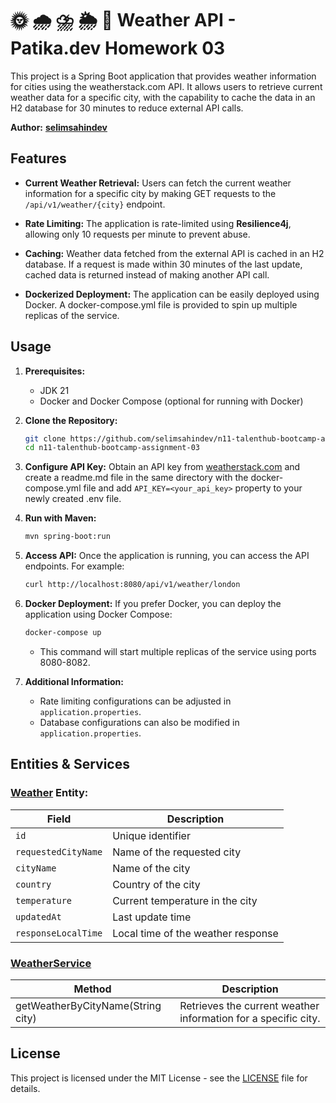 # 🌞 🌧 ⛈️ 🌦️ 🌈 Weather API - Patika.dev Homework 03

This project is a Spring Boot application that provides weather information for cities using the weatherstack.com API. It allows users to retrieve current weather data for a specific city, with the capability to cache the data in an H2 database for 30 minutes to reduce external API calls.

**Author:** [**selimsahindev**](https://github.com/selimsahindev/)

## Features
- **Current Weather Retrieval:** Users can fetch the current weather information for a specific city by making GET requests to the `/api/v1/weather/{city}` endpoint.

- **Rate Limiting:** The application is rate-limited using **Resilience4j**, allowing only 10 requests per minute to prevent abuse.

- **Caching:** Weather data fetched from the external API is cached in an H2 database. If a request is made within 30 minutes of the last update, cached data is returned instead of making another API call.

- **Dockerized Deployment:** The application can be easily deployed using Docker. A docker-compose.yml file is provided to spin up multiple replicas of the service.

## Usage

1. **Prerequisites:**
   - JDK 21
   - Docker and Docker Compose (optional for running with Docker)

2. **Clone the Repository:**
   ```bash
   git clone https://github.com/selimsahindev/n11-talenthub-bootcamp-assignment-03.git
   cd n11-talenthub-bootcamp-assignment-03
   ```

3. **Configure API Key:**
   Obtain an API key from [weatherstack.com](https://weatherstack.com/) and create a readme.md file in the same directory with the docker-compose.yml file and add
  ```API_KEY=<your_api_key>``` property to your newly created .env file.

4. **Run with Maven:**
   ```bash
   mvn spring-boot:run
   ```

6. **Access API:**
   Once the application is running, you can access the API endpoints. For example:
   ```bash
   curl http://localhost:8080/api/v1/weather/london
   ```

7. **Docker Deployment:**
   If you prefer Docker, you can deploy the application using Docker Compose:
   ```bash
   docker-compose up
   ```
   - This command will start multiple replicas of the service using ports 8080-8082.

8. **Additional Information:**
   - Rate limiting configurations can be adjusted in `application.properties`.
   - Database configurations can also be modified in `application.properties`.

## Entities & Services

### [**Weather**](src/main/java/com/selimsahin/homework03/entity/Weather.java) Entity:

| Field              | Description                         |
|--------------------|-------------------------------------|
| `id`               | Unique identifier                   |
| `requestedCityName`| Name of the requested city          |
| `cityName`         | Name of the city                    |
| `country`          | Country of the city                 |
| `temperature`      | Current temperature in the city     |
| `updatedAt`        | Last update time                    |
| `responseLocalTime`| Local time of the weather response  |

### [**WeatherService**](src/main/java/com/selimsahin/homework03/service/WeatherService.java)

| Method                                      | Description                                                            |
|---------------------------------------------|------------------------------------------------------------------------|
| getWeatherByCityName(String city)           | Retrieves the current weather information for a specific city.         |


## License

This project is licensed under the MIT License - see the [LICENSE](LICENSE) file for details.

